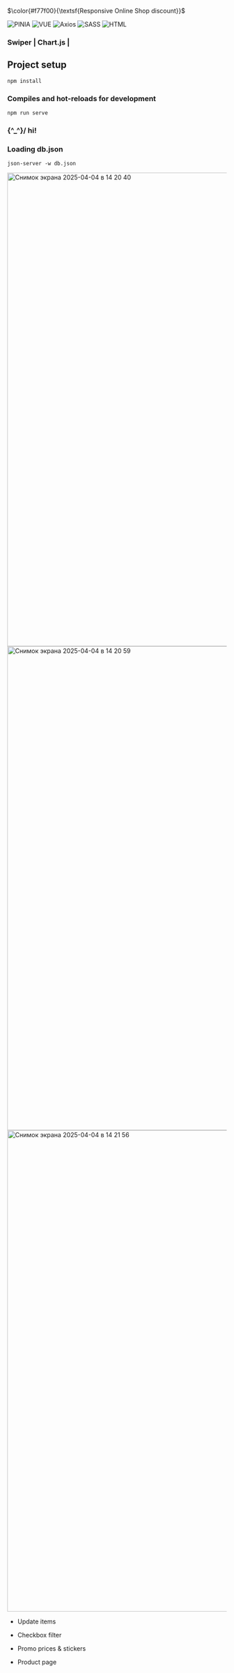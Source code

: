 $\color{#f77f00}{\textsf{Responsive Online Shop discount}}$ 

![PINIA](https://img.shields.io/badge/PINIA-f77f00?style=flat&logo=vuedotjs&logoColor=fff)
![VUE](https://img.shields.io/badge/Vue%20JS%203-f77f00?style=flat&logo=vuedotjs&logoColor=fff)
![Axios](https://img.shields.io/badge/axios-f77f00?style=flat&logo=axios&logoColor=fff)
![SASS](https://img.shields.io/badge/SCSS-f77f00?style=flat&logo=sass&logoColor=fff)
![HTML](https://img.shields.io/badge/HTML%205-f77f00?style=flat&logo=html5&logoColor=fff)

### Swiper | Chart.js |


## Project setup
```
npm install
```

### Compiles and hot-reloads for development
```
npm run serve
```

###   \{^_^}/ hi!

###  Loading db.json
```
json-server -w db.json
```
<img width="1086" alt="Снимок экрана 2025-04-04 в 14 20 40" src="https://github.com/user-attachments/assets/8ca8fa48-5398-4b19-9842-8437b7b15ed2" />

<img width="1110" alt="Снимок экрана 2025-04-04 в 14 20 59" src="https://github.com/user-attachments/assets/a3b14f24-7d9b-49b0-9e49-5348ec4df0a4" />

<img width="1104" alt="Снимок экрана 2025-04-04 в 14 21 56" src="https://github.com/user-attachments/assets/8af084bd-4559-45eb-adf2-ebe50fd73c9a" />

- Update items

- Checkbox filter

- Promo prices & stickers

- Product page


